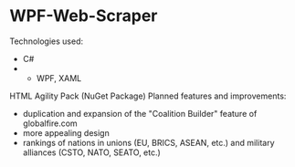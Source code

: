 # WPF-Web-Scraper
Technologies used: 
- C# 
- - WPF, XAML 

HTML Agility Pack (NuGet Package)  Planned features and improvements: 
- duplication and expansion of the "Coalition Builder" feature of globalfire.com 
- more appealing design 
- rankings of nations in unions (EU, BRICS, ASEAN, etc.) and military alliances (CSTO, NATO, SEATO, etc.)
